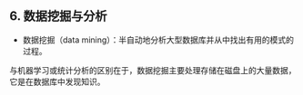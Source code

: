 ﻿
## 6. 数据挖掘与分析 ##

* 数据挖掘（data mining）：半自动地分析大型数据库并从中找出有用的模式的过程。

与机器学习或统计分析的区别在于，数据挖掘主要处理存储在磁盘上的大量数据，它是在数据库中发现知识。
